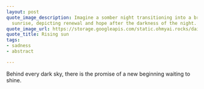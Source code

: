 ```yaml
---
layout: post
quote_image_description: Imagine a somber night transitioning into a bright and colorful
  sunrise, depicting renewal and hope after the darkness of the night.
quote_image_url: https://storage.googleapis.com/static.ohmyai.rocks/daily/2024-05-05.jpg
quote_title: Rising sun
tags:
- sadness
- abstract

---
```


Behind every dark sky, there is the promise of a new beginning waiting to shine.